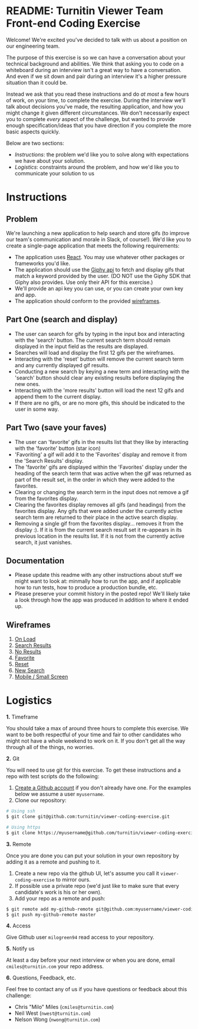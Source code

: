 # README: Turnitin Viewer Team Front-end Coding Exercise

Welcome! We're excited you've decided to talk with us about a position on our
engineering team.

The purpose of this exercise is so we can have a conversation about your
technical background and abilities. We think that asking you to code on a
whiteboard during an interview isn't a great way to have a conversation. And
even if we sit down and pair during an interview it's a higher pressure
situation than it could be.

Instead we ask that you read these instructions and do _at most_ a few hours of
work, on your time, to complete the exercise. During the interview we'll talk
about decisions you've made, the resulting application, and how you might change
it given different circumstances. We don't necessarily expect you to complete
_every_ aspect of the challenge, but wanted to provide enough
specification/ideas that you have direction if you complete the more basic
aspects quickly.

Below are two sections:

- _Instructions_: the problem we'd like you to solve along with expectations we
  have about your solution.
- _Logistics_: constraints around the problem, and how we'd like you to
  communicate your solution to us

# Instructions

## Problem

We're launching a new application to help search and store gifs (to improve our
team's communication and morale in Slack, of course!). We'd like you to create a
single-page application that meets the following requirements:

- The application uses [React](https://reactjs.org/). You may use whatever other
  packages or frameworks you'd like.
- The application should use the
  [Giphy api](https://developers.giphy.com/docs/api/) to fetch and display gifs
  that match a keyword provided by the user. (DO NOT use the Giphy SDK that
  Giphy also provides. Use only their API for this exercise.)
- We'll provide an api key you can use, or you can create your own key and app.
- The application should conform to the provided [wireframes](#wireframes).

## Part One (search and display)

- The user can search for gifs by typing in the input box and interacting with
  the 'search' button. The current search term should remain displayed in the
  input field as the results are displayed.
- Searches will load and display the first 12 gifs per the wireframes.
- Interacting with the 'reset' button will remove the current search term and
  any currently displayed gif results.
- Conducting a new search by keying a new term and interacting with the 'search'
  button should clear any existing results before displaying the new ones.
- Interacting with the 'more results' button will load the next 12 gifs and
  append them to the current display.
- If there are no gifs, or are no more gifs, this should be indicated to the
  user in some way.

## Part Two (save your faves)

- The user can 'favorite' gifs in the results list that they like by interacting
  with the 'favorite' button (star icon)
- 'Favoriting' a gif will add it to the 'Favorites' display and remove it from
  the 'Search Results' display.
- The 'favorite' gifs are displayed within the 'Favorites' display under the
  heading of the search term that was active when the gif was returned as part
  of the result set, in the order in which they were added to the favorites.
- Clearing or changing the search term in the input does not remove a gif from
  the favorites display.
- Clearing the favorites display removes all gifs (and headings) from the
  favorites display. Any gifs that were added under the currently active search
  term are returned to their place in the active search display.
- Removing a single gif from the favorites display... removes it from the
  display :). If it is from the current search result set it re-appears in its
  previous location in the results list. If it is not from the currently active
  search, it just vanishes.

## Documentation

- Please update this readme with any other instructions about stuff we might
  want to look at: minmally how to run the app, and if applicable how to run
  tests, how to produce a production bundle, etc.
- Please preserve your commit history in the posted repo! We'll likely take a
  look through how the app was produced in addition to where it ended up.

## Wireframes

1. [On Load](wireframes/GiphySearch_Mock1_OnLoad.png)
2. [Search Results](wireframes/GiphySearch_Mock2_SearchResults.png)
3. [No Results](wireframes/GiphySearch_Mock3_NoResults.png)
4. [Favorite](wireframes/GiphySearch_Mock4_Favorite.png)
5. [Reset](wireframes/GiphySearch_Mock5_Reset.png)
6. [New Search](wireframes/GiphySearch_Mock6_NewSearch.png)
7. [Mobile / Small Screen](wireframes/GiphySearch_Mock7_Mobile.png)

# Logistics

**1.** Timeframe

You should take a max of around three hours to complete this exercise. We want
to be both respectful of your time and fair to other candidates who might not
have a whole weekend to work on it. If you don't get all the way through all of
the things, no worries.

**2.** Git

You will need to use git for this exercise. To get these instructions and a repo
with test scripts do the following:

1. [Create a Github account](https://github.com/join) if you don't already have
   one. For the examples below we assume a user `myusername`.
2. Clone our repository:

```bash
# Using ssh
$ git clone git@github.com:turnitin/viewer-coding-exercise.git

# Using https
$ git clone https://myusername@github.com/turnitin/viewer-coding-exercise.git
```

**3.** Remote

Once you are done you can put your solution in your own repository by adding it
as a remote and pushing to it.

1. Create a new repo via the github UI, let's assume you call it
   `viewer-coding-exercise` to mirror ours.
2. If possible use a private repo (we'd just like to make sure that every
   candidate's work is his or her own).
3. Add your repo as a remote and push:

```bash
$ git remote add my-github-remote git@github.com:myusername/viewer-coding-exercise.git
$ git push my-github-remote master
```

**4.** Access

Give Github user `milogreen94` read access to your repository.

**5.** Notify us

At least a day before your next interview or when you are done, email
`cmiles@turnitin.com` your repo address.

**6.** Questions, Feedback, etc.

Feel free to contact any of us if you have questions or feedback about this
challenge:

- Chris "Milo" Miles (`cmiles@turnitin.com`)
- Neil West (`nwest@turnitin.com`)
- Nelson Wong (`nwong@turnitin.com`)
